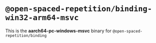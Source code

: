 # `@open-spaced-repetition/binding-win32-arm64-msvc`

This is the **aarch64-pc-windows-msvc** binary for `@open-spaced-repetition/binding`
